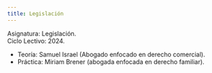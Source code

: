 ```yaml
---
title: Legislación
---
```


Asignatura: Legislación. \
Ciclo Lectivo: 2024.

- Teoría: Samuel Israel (Abogado enfocado en derecho comercial).
- Práctica: Miriam Brener (abogada enfocada en derecho familiar).
